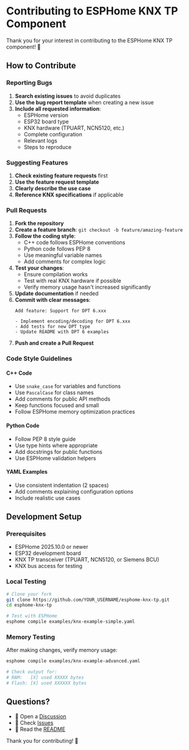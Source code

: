 # Contributing to ESPHome KNX TP Component

Thank you for your interest in contributing to the ESPHome KNX TP component! 🎉

## How to Contribute

### Reporting Bugs

1. **Search existing issues** to avoid duplicates
2. **Use the bug report template** when creating a new issue
3. **Include all requested information**:
   - ESPHome version
   - ESP32 board type
   - KNX hardware (TPUART, NCN5120, etc.)
   - Complete configuration
   - Relevant logs
   - Steps to reproduce

### Suggesting Features

1. **Check existing feature requests** first
2. **Use the feature request template**
3. **Clearly describe the use case**
4. **Reference KNX specifications** if applicable

### Pull Requests

1. **Fork the repository**
2. **Create a feature branch**: `git checkout -b feature/amazing-feature`
3. **Follow the coding style**:
   - C++ code follows ESPHome conventions
   - Python code follows PEP 8
   - Use meaningful variable names
   - Add comments for complex logic
4. **Test your changes**:
   - Ensure compilation works
   - Test with real KNX hardware if possible
   - Verify memory usage hasn't increased significantly
5. **Update documentation** if needed
6. **Commit with clear messages**:
   ```
   Add feature: Support for DPT 6.xxx

   - Implement encoding/decoding for DPT 6.xxx
   - Add tests for new DPT type
   - Update README with DPT 6 examples
   ```
7. **Push and create a Pull Request**

### Code Style Guidelines

#### C++ Code
- Use `snake_case` for variables and functions
- Use `PascalCase` for class names
- Add comments for public API methods
- Keep functions focused and small
- Follow ESPHome memory optimization practices

#### Python Code
- Follow PEP 8 style guide
- Use type hints where appropriate
- Add docstrings for public functions
- Use ESPHome validation helpers

#### YAML Examples
- Use consistent indentation (2 spaces)
- Add comments explaining configuration options
- Include realistic use cases

## Development Setup

### Prerequisites
- ESPHome 2025.10.0 or newer
- ESP32 development board
- KNX TP transceiver (TPUART, NCN5120, or Siemens BCU)
- KNX bus access for testing

### Local Testing
```bash
# Clone your fork
git clone https://github.com/YOUR_USERNAME/esphome-knx-tp.git
cd esphome-knx-tp

# Test with ESPHome
esphome compile examples/knx-example-simple.yaml
```

### Memory Testing
After making changes, verify memory usage:
```bash
esphome compile examples/knx-example-advanced.yaml

# Check output for:
# RAM:   [X] used XXXXX bytes
# Flash: [X] used XXXXXX bytes
```

## Questions?

- 💬 Open a [Discussion](https://github.com/fdepalo/esphome-knx-tp/discussions)
- 🐛 Check [Issues](https://github.com/fdepalo/esphome-knx-tp/issues)
- 📖 Read the [README](README.md)

Thank you for contributing! 🙏
